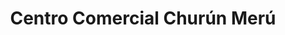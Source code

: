 ---
title: "Centro Comercial Churún Merú"
url: /barquisimeto/centro-comercial-churun-meru/
shop: Einkaufszentrum
---